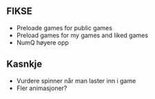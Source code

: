 ## FIKSE

- Preloade games for public games
- Preload games for my games and liked games
- NumQ høyere opp

## Kasnkje

- Vurdere spinner når man laster inn i game
- Fler animasjoner?
